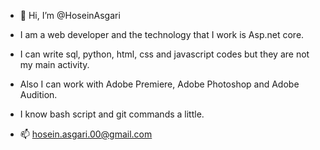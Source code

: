 - 👋 Hi, I’m @HoseinAsgari

- I am a web developer and the technology that I work is Asp.net core.
- I can write sql, python, html, css and javascript codes but they are not my main activity.
- Also I can work with Adobe Premiere, Adobe Photoshop and Adobe Audition.
- I know bash script and git commands a little.

- 📫 hosein.asgari.00@gmail.com

<!---
HoseinAsgari/HoseinAsgari is a ✨ special ✨ repository because its `README.md` (this file) appears on your GitHub profile.
You can click the Preview link to take a look at your changes.
--->
